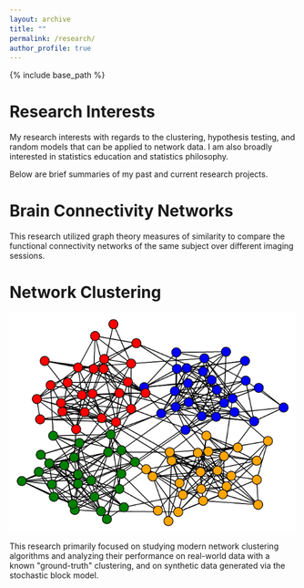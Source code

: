 ```yaml
---
layout: archive
title: ""
permalink: /research/
author_profile: true
---
```


{% include base_path %}

Research Interests
=====

My research interests with regards to the clustering, hypothesis testing, and random models that can be applied to network data. I am also broadly interested in statistics education and statistics philosophy.

Below are brief summaries of my past and current research projects.

Brain Connectivity Networks
=====


This research utilized graph theory measures of similarity to compare the functional connectivity networks of the same subject over different imaging sessions. 

Network Clustering
=====

![](pic3.PNG)

This research primarily focused on studying modern network clustering algorithms and analyzing their performance on real-world data with a known "ground-truth" clustering, and on synthetic data generated via the stochastic block model.
